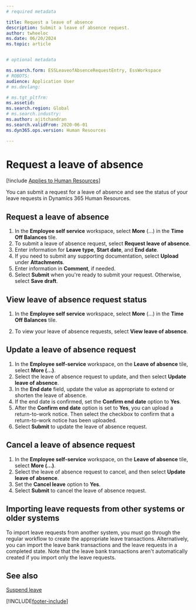 ```yaml
---
# required metadata

title: Request a leave of absence
description: Submit a leave of absence request. 
author: twheeloc
ms.date: 06/20/2024
ms.topic: article


# optional metadata

ms.search.form: ESSLeaveofAbsenceRequestEntry, EssWorkspace
# ROBOTS: 
audience: Application User
# ms.devlang: 

# ms.tgt_pltfrm: 
ms.assetid: 
ms.search.region: Global
# ms.search.industry: 
ms.author: ajitchandran
ms.search.validFrom: 2020-06-01
ms.dyn365.ops.version: Human Resources

---
```


# Request a leave of absence


[!include [Applies to Human Resources](../includes/applies-to-hr.md)]

You can submit a request for a leave of absence and see the status of your leave requests in Dynamics 365 Human Resources.

## Request a leave of absence

1. In the **Employee self service** workspace, select **More** (...) in the **Time Off Balances** tile.
2. To submit a leave of absence request, select **Request leave of absence**.
3. Enter information for **Leave type**, **Start date**, and **End date**.
4. If you need to submit any supporting documentation, select **Upload** under **Attachments**.
5. Enter information in **Comment**, if needed.
6. Select **Submit** when you're ready to submit your request. Otherwise, select **Save draft**.


## View leave of absence request status

1. In the **Employee self service** workspace, select **More** (...) in the **Time Off Balances** tile.

2. To view your leave of absence requests, select **View leave of absence**.

## Update a leave of absence request

1. In the **Employee self-service** workspace, on the **Leave of absence** tile, select **More (...)**.
2. Select the leave of absence request to update, and then select **Update leave of absence**.
3. In the **End date** field, update the value as appropriate to extend or shorten the leave of absence.
4. If the end date is confirmed, set the **Confirm end date** option to **Yes**.
5. After the **Confirm end date** option is set to **Yes**, you can upload a return-to-work notice. Then select the checkbox to confirm that a return-to-work notice has been uploaded.
6. Select **Submit** to update the leave of absence request.

## Cancel a leave of absence request

1. In the **Employee self-service** workspace, on the **Leave of absence** tile, select **More (...)**.
2. Select the leave of absence request to cancel, and then select **Update leave of absence**.
3. Set the **Cancel leave** option to **Yes**.
4. Select **Submit** to cancel the leave of absence request.

## Importing leave requests from other systems or older systems

To import leave requests from another system, you must go through the regular workflow to create the appropriate leave transactions. Alternatively, you can import the leave bank transactions and the leave requests in a completed state. Note that the leave bank transactions aren't automatically created if you import only the leave requests.

## See also

[Suspend leave](hr-leave-and-absence-suspend-leave.md)


[!INCLUDE[footer-include](../includes/footer-banner.md)]
